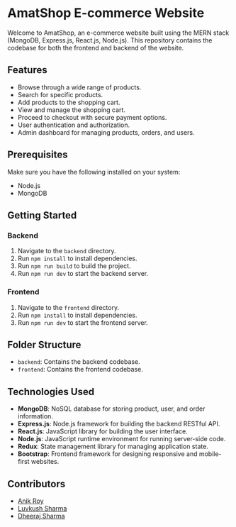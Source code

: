 # AmatShop E-commerce Website

Welcome to AmatShop, an e-commerce website built using the MERN stack (MongoDB, Express.js, React.js, Node.js). This repository contains the codebase for both the frontend and backend of the website.

## Features

- Browse through a wide range of products.
- Search for specific products.
- Add products to the shopping cart.
- View and manage the shopping cart.
- Proceed to checkout with secure payment options.
- User authentication and authorization.
- Admin dashboard for managing products, orders, and users.

## Prerequisites

Make sure you have the following installed on your system:

- Node.js
- MongoDB

## Getting Started

### Backend

1. Navigate to the `backend` directory.
2. Run `npm install` to install dependencies.
3. Run `npm run build` to build the project.
4. Run `npm run dev` to start the backend server.

### Frontend

1. Navigate to the `frontend` directory.
2. Run `npm install` to install dependencies.
3. Run `npm run dev` to start the frontend server.

## Folder Structure

- `backend`: Contains the backend codebase.
- `frontend`: Contains the frontend codebase.

## Technologies Used

- **MongoDB**: NoSQL database for storing product, user, and order information.
- **Express.js**: Node.js framework for building the backend RESTful API.
- **React.js**: JavaScript library for building the user interface.
- **Node.js**: JavaScript runtime environment for running server-side code.
- **Redux**: State management library for managing application state.
- **Bootstrap**: Frontend framework for designing responsive and mobile-first websites.

## Contributors

- [Anik Roy](https://github.com/Eternatus29)
- [Luvkush Sharma](https://github.com/Luvkush8941)
- [Dheeraj Sharma](https://github.com/DHEERAJ-QWERTYUIOP)
